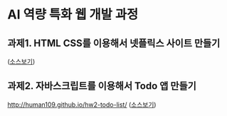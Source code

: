 # AI 역량 특화 웹 개발 과정

## 과제1. HTML CSS를 이용해서 넷플릭스 사이트 만들기
([소스보기](./netflix-clone-html-css/))

## 과제2. 자바스크립트를 이용해서 Todo 앱 만들기
http://human109.github.io/hw2-todo-list/ ([소스보기](./hw2-todo-list/))